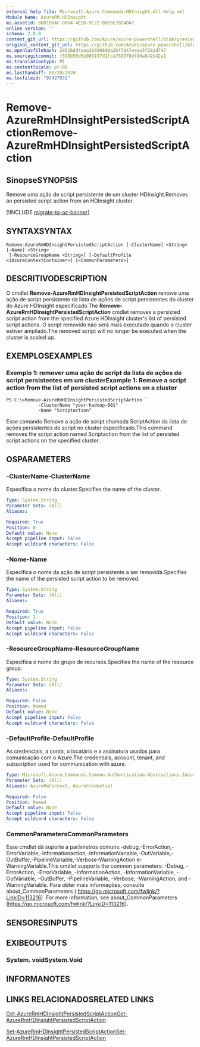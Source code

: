 ```yaml
---
external help file: Microsoft.Azure.Commands.HDInsight.dll-Help.xml
Module Name: AzureRM.HDInsight
ms.assetid: 08D1D6AC-D064-4E2D-9C22-0B65E7BE4DA7
online version: ''
schema: 2.0.0
content_git_url: https://github.com/Azure/azure-powershell/blob/preview/src/ResourceManager/HDInsight/Commands.HDInsight/help/Remove-AzureRmHDInsightPersistedScriptAction.md
original_content_git_url: https://github.com/Azure/azure-powershell/blob/preview/src/ResourceManager/HDInsight/Commands.HDInsight/help/Remove-AzureRmHDInsightPersistedScriptAction.md
ms.openlocfilehash: 28526dd4aaa36890800a2bffd47eeae3f281d747
ms.sourcegitcommit: f599b50d5e980197d1fca769378df90a842b42a1
ms.translationtype: MT
ms.contentlocale: pt-BR
ms.lasthandoff: 08/20/2020
ms.locfileid: "93427932"
---
```

# <span data-ttu-id="474b9-101">Remove-AzureRmHDInsightPersistedScriptAction</span><span class="sxs-lookup"><span data-stu-id="474b9-101">Remove-AzureRmHDInsightPersistedScriptAction</span></span>

## <span data-ttu-id="474b9-102">Sinopse</span><span class="sxs-lookup"><span data-stu-id="474b9-102">SYNOPSIS</span></span>
<span data-ttu-id="474b9-103">Remove uma ação de script persistente de um cluster HDInsight.</span><span class="sxs-lookup"><span data-stu-id="474b9-103">Removes an persisted script action from an HDInsight cluster.</span></span>

[!INCLUDE [migrate-to-az-banner](../../includes/migrate-to-az-banner.md)]

## <span data-ttu-id="474b9-104">SYNTAX</span><span class="sxs-lookup"><span data-stu-id="474b9-104">SYNTAX</span></span>

```
Remove-AzureRmHDInsightPersistedScriptAction [-ClusterName] <String> [-Name] <String>
 [-ResourceGroupName <String>] [-DefaultProfile <IAzureContextContainer>] [<CommonParameters>]
```

## <span data-ttu-id="474b9-105">DESCRITIVO</span><span class="sxs-lookup"><span data-stu-id="474b9-105">DESCRIPTION</span></span>
<span data-ttu-id="474b9-106">O cmdlet **Remove-AzureRmHDInsightPersistedScriptAction** remove uma ação de script persistente da lista de ações de script persistentes do cluster do Azure HDInsight especificado.</span><span class="sxs-lookup"><span data-stu-id="474b9-106">The **Remove-AzureRmHDInsightPersistedScriptAction** cmdlet removes a persisted script action from the specified Azure HDInsight cluster's list of persisted script actions.</span></span>
<span data-ttu-id="474b9-107">O script removido não será mais executado quando o cluster estiver ampliado.</span><span class="sxs-lookup"><span data-stu-id="474b9-107">The removed script will no longer be executed when the cluster is scaled up.</span></span>

## <span data-ttu-id="474b9-108">EXEMPLOS</span><span class="sxs-lookup"><span data-stu-id="474b9-108">EXAMPLES</span></span>

### <span data-ttu-id="474b9-109">Exemplo 1: remover uma ação de script da lista de ações de script persistentes em um cluster</span><span class="sxs-lookup"><span data-stu-id="474b9-109">Example 1: Remove a script action from the list of persisted script actions on a cluster</span></span>
```
PS C:\>Remove-AzureRmHDInsightPersistedScriptAction `
            -ClusterName "your-hadoop-001" `
            -Name "Scriptaction"
```

<span data-ttu-id="474b9-110">Esse comando Remove a ação de script chamada ScriptAction da lista de ações persistentes de script no cluster especificado.</span><span class="sxs-lookup"><span data-stu-id="474b9-110">This command removes the script action named Scriptaction from the list of persisted script actions on the specified cluster.</span></span>

## <span data-ttu-id="474b9-111">OS</span><span class="sxs-lookup"><span data-stu-id="474b9-111">PARAMETERS</span></span>

### <span data-ttu-id="474b9-112">-ClusterName</span><span class="sxs-lookup"><span data-stu-id="474b9-112">-ClusterName</span></span>
<span data-ttu-id="474b9-113">Especifica o nome do cluster.</span><span class="sxs-lookup"><span data-stu-id="474b9-113">Specifies the name of the cluster.</span></span>

```yaml
Type: System.String
Parameter Sets: (All)
Aliases: 

Required: True
Position: 0
Default value: None
Accept pipeline input: False
Accept wildcard characters: False
```

### <span data-ttu-id="474b9-114">-Nome</span><span class="sxs-lookup"><span data-stu-id="474b9-114">-Name</span></span>
<span data-ttu-id="474b9-115">Especifica o nome da ação de script persistente a ser removida.</span><span class="sxs-lookup"><span data-stu-id="474b9-115">Specifies the name of the persisted script action to be removed.</span></span>

```yaml
Type: System.String
Parameter Sets: (All)
Aliases: 

Required: True
Position: 1
Default value: None
Accept pipeline input: False
Accept wildcard characters: False
```

### <span data-ttu-id="474b9-116">-ResourceGroupName</span><span class="sxs-lookup"><span data-stu-id="474b9-116">-ResourceGroupName</span></span>
<span data-ttu-id="474b9-117">Especifica o nome do grupo de recursos.</span><span class="sxs-lookup"><span data-stu-id="474b9-117">Specifies the name of the resource group.</span></span>

```yaml
Type: System.String
Parameter Sets: (All)
Aliases: 

Required: False
Position: Named
Default value: None
Accept pipeline input: False
Accept wildcard characters: False
```

### <span data-ttu-id="474b9-118">-DefaultProfile</span><span class="sxs-lookup"><span data-stu-id="474b9-118">-DefaultProfile</span></span>
<span data-ttu-id="474b9-119">As credenciais, a conta, o locatário e a assinatura usados para comunicação com o Azure.</span><span class="sxs-lookup"><span data-stu-id="474b9-119">The credentials, account, tenant, and subscription used for communication with azure.</span></span>

```yaml
Type: Microsoft.Azure.Commands.Common.Authentication.Abstractions.IAzureContextContainer
Parameter Sets: (All)
Aliases: AzureRmContext, AzureCredential

Required: False
Position: Named
Default value: None
Accept pipeline input: False
Accept wildcard characters: False
```

### <span data-ttu-id="474b9-120">CommonParameters</span><span class="sxs-lookup"><span data-stu-id="474b9-120">CommonParameters</span></span>
<span data-ttu-id="474b9-121">Esse cmdlet dá suporte a parâmetros comuns:-debug,-ErrorAction,-ErrorVariable,-Informationaction,-InformationVariable,-OutVariable,-OutBuffer,-PipelineVariable,-Verbose-WarningAction e-WarningVariable.</span><span class="sxs-lookup"><span data-stu-id="474b9-121">This cmdlet supports the common parameters: -Debug, -ErrorAction, -ErrorVariable, -InformationAction, -InformationVariable, -OutVariable, -OutBuffer, -PipelineVariable, -Verbose, -WarningAction, and -WarningVariable.</span></span> <span data-ttu-id="474b9-122">Para obter mais informações, consulte about_CommonParameters ( https://go.microsoft.com/fwlink/?LinkID=113216) .</span><span class="sxs-lookup"><span data-stu-id="474b9-122">For more information, see about_CommonParameters (https://go.microsoft.com/fwlink/?LinkID=113216).</span></span>

## <span data-ttu-id="474b9-123">SENSORES</span><span class="sxs-lookup"><span data-stu-id="474b9-123">INPUTS</span></span>

## <span data-ttu-id="474b9-124">EXIBE</span><span class="sxs-lookup"><span data-stu-id="474b9-124">OUTPUTS</span></span>

### <span data-ttu-id="474b9-125">System. void</span><span class="sxs-lookup"><span data-stu-id="474b9-125">System.Void</span></span>

## <span data-ttu-id="474b9-126">INFORMA</span><span class="sxs-lookup"><span data-stu-id="474b9-126">NOTES</span></span>

## <span data-ttu-id="474b9-127">LINKS RELACIONADOS</span><span class="sxs-lookup"><span data-stu-id="474b9-127">RELATED LINKS</span></span>

[<span data-ttu-id="474b9-128">Get-AzureRmHDInsightPersistedScriptAction</span><span class="sxs-lookup"><span data-stu-id="474b9-128">Get-AzureRmHDInsightPersistedScriptAction</span></span>](./Get-AzureRmHDInsightPersistedScriptAction.md)

[<span data-ttu-id="474b9-129">Set-AzureRmHDInsightPersistedScriptAction</span><span class="sxs-lookup"><span data-stu-id="474b9-129">Set-AzureRmHDInsightPersistedScriptAction</span></span>](./Set-AzureRmHDInsightPersistedScriptAction.md)


